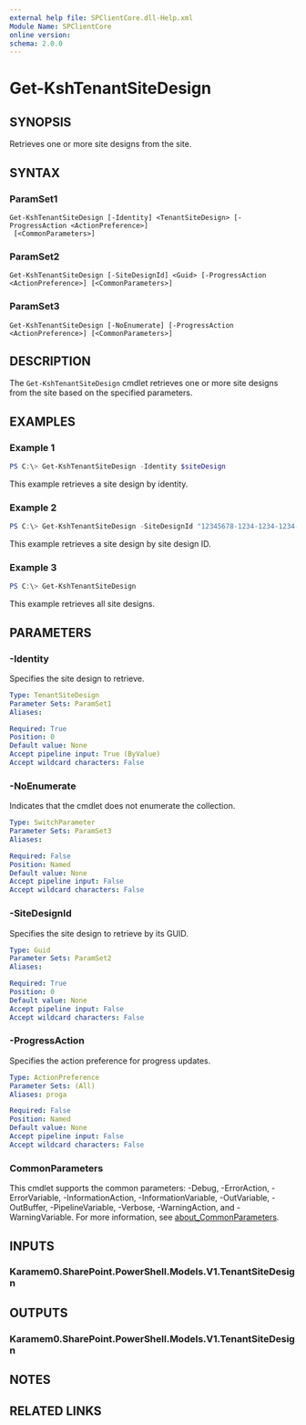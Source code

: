 ```yaml
---
external help file: SPClientCore.dll-Help.xml
Module Name: SPClientCore
online version:
schema: 2.0.0
---
```


# Get-KshTenantSiteDesign

## SYNOPSIS
Retrieves one or more site designs from the site.

## SYNTAX

### ParamSet1
```
Get-KshTenantSiteDesign [-Identity] <TenantSiteDesign> [-ProgressAction <ActionPreference>]
 [<CommonParameters>]
```

### ParamSet2
```
Get-KshTenantSiteDesign [-SiteDesignId] <Guid> [-ProgressAction <ActionPreference>] [<CommonParameters>]
```

### ParamSet3
```
Get-KshTenantSiteDesign [-NoEnumerate] [-ProgressAction <ActionPreference>] [<CommonParameters>]
```

## DESCRIPTION
The `Get-KshTenantSiteDesign` cmdlet retrieves one or more site designs from the site based on the specified parameters.

## EXAMPLES

### Example 1
```powershell
PS C:\> Get-KshTenantSiteDesign -Identity $siteDesign
```

This example retrieves a site design by identity.

### Example 2
```powershell
PS C:\> Get-KshTenantSiteDesign -SiteDesignId "12345678-1234-1234-1234-1234567890ab"
```

This example retrieves a site design by site design ID.

### Example 3
```powershell
PS C:\> Get-KshTenantSiteDesign
```

This example retrieves all site designs.

## PARAMETERS

### -Identity
Specifies the site design to retrieve.

```yaml
Type: TenantSiteDesign
Parameter Sets: ParamSet1
Aliases:

Required: True
Position: 0
Default value: None
Accept pipeline input: True (ByValue)
Accept wildcard characters: False
```

### -NoEnumerate
Indicates that the cmdlet does not enumerate the collection.

```yaml
Type: SwitchParameter
Parameter Sets: ParamSet3
Aliases:

Required: False
Position: Named
Default value: None
Accept pipeline input: False
Accept wildcard characters: False
```

### -SiteDesignId
Specifies the site design to retrieve by its GUID.

```yaml
Type: Guid
Parameter Sets: ParamSet2
Aliases:

Required: True
Position: 0
Default value: None
Accept pipeline input: False
Accept wildcard characters: False
```

### -ProgressAction
Specifies the action preference for progress updates.

```yaml
Type: ActionPreference
Parameter Sets: (All)
Aliases: proga

Required: False
Position: Named
Default value: None
Accept pipeline input: False
Accept wildcard characters: False
```

### CommonParameters
This cmdlet supports the common parameters: -Debug, -ErrorAction, -ErrorVariable, -InformationAction, -InformationVariable, -OutVariable, -OutBuffer, -PipelineVariable, -Verbose, -WarningAction, and -WarningVariable. For more information, see [about_CommonParameters](http://go.microsoft.com/fwlink/?LinkID=113216).

## INPUTS

### Karamem0.SharePoint.PowerShell.Models.V1.TenantSiteDesign
## OUTPUTS

### Karamem0.SharePoint.PowerShell.Models.V1.TenantSiteDesign
## NOTES

## RELATED LINKS

